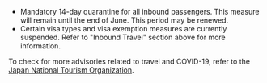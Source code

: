 - Mandatory 14-day quarantine for all inbound passengers. This measure will remain until the end of June. This period may be renewed.
- Certain visa types and visa exemption measures are currently suspended. Refer to "Inbound Travel" section above for more information.

To check for more advisories related to travel and COVID-19, refer to the [Japan National Tourism Organization](https://www.japan.travel/en/coronavirus/).
